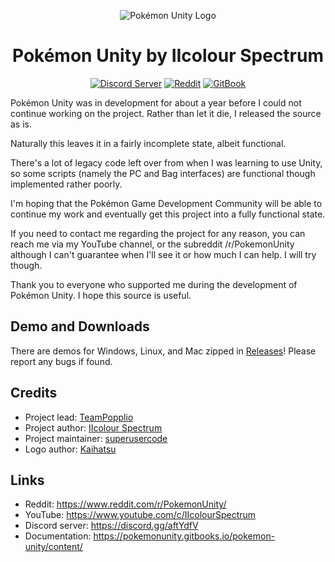 <p align="center">
  <img alt="Pokémon Unity Logo" src="https://styles.redditmedia.com/t5_39moy/styles/bannerPositionedImage_6is405sk53j01.png" />
  <h1 align="center">Pokémon Unity by IIcolour Spectrum</h3>
  <p align="center">
    <a href="https://discord.gg/aftYdfV"><img alt="Discord Server" src="https://img.shields.io/discord/285560546244427777.svg"></a>
    <a href="https://www.reddit.com/r/PokemonUnity/"><img alt="Reddit" src="https://img.shields.io/badge/join%20us%20on-reddit-ff5700.svg"></a>
    <a href="https://pokemonunity.gitbooks.io/pokemon-unity/content/"><img alt="GitBook" src="https://img.shields.io/badge/view%20docs%20on-gitbook-blue.svg"></a>
  </p>
</p>

Pokémon Unity was in development for about a year before I could not continue working on the project. Rather than let it
die, I released the source as is.

Naturally this leaves it in a fairly incomplete state, albeit functional.

There's a lot of legacy code left over from when I was learning to use Unity, so some scripts (namely the PC and Bag interfaces) are 
functional though implemented rather poorly.

I'm hoping that the Pokémon Game Development Community will be able to continue my work and eventually get this project into a fully 
functional state.

If you need to contact me regarding the project for any reason, you can reach me via my YouTube channel, or the subreddit 
/r/PokemonUnity although I can't guarantee when I'll see it or how much I can help. I will try though.

Thank you to everyone who supported me during the development of Pokémon Unity. I hope this source is useful.

## Demo and Downloads

There are demos for Windows, Linux, and Mac zipped in [Releases](https://github.com/superusercode/PokemonUnity/releases)! Please report any bugs if found.

## Credits

* Project lead: [TeamPopplio](https://github.com/TeamPopplio/)
* Project author: [IIcolour Spectrum](https://www.reddit.com/user/IIcolour_Spectrum)
* Project maintainer: [superusercode](https://www.reddit.com/user/Lucas_One/)
* Logo author: [Kaihatsu](https://twitter.com/KaihatsuYT)

## Links

* Reddit: <https://www.reddit.com/r/PokemonUnity/>
* YouTube: <https://www.youtube.com/c/IIcolourSpectrum>
* Discord server: <https://discord.gg/aftYdfV>
* Documentation: <https://pokemonunity.gitbooks.io/pokemon-unity/content/>
